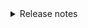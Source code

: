 
<details markdown="1">
<summary markdown="1">
Release notes
</summary>

# Release Notes

You are required to prepare a set of release notes as a team.

You may prepare these in one of two ways:
* As a Google Drive document in your Drive folder called `Release Notes` (in the same folder where your retros go), OR
* In Markdown format in a file `/docs/release_notes.md` in a new branch of your repo called `release_notes`. If you choose this route, make a Pull Request for this change (the Friday 9am deadline doesn't apply to this special PR).

The choice is up to you: each method has its pros and cons; do whatever seems easiest to you.

## What goes in the release notes

The release notes should summarize:
* For the actual *users* of the application, a summary of what changes they notice from the way the app was at the start of the course to now.
* In a separate, shorter section: for the *developers* of the application, a summary of any additional changes devs may need to be aware of.
* It does not have to be every single last detail of every change; it should focus on the big picture of things users/developers would need or want to know. 
* Before and after screenshots can be helpful.

For more information, see this section of the lecture notes from earlier in the quarter:
* <https://ucsb-cs156.github.io/m23/lectures/week07b/#brief-discussion-of-release-notes>

## How to submit

Work colletively on this as a team.   When finished, submit a link to either your Google Drive doc, or to your PR on Canvas under the assignment `ReleaseNotes`

These are due next Tuesday at noon.

</details>
